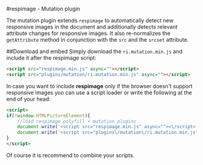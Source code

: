 #respimage - Mutation plugin

The mutation plugin extends ``respimage`` to automatically detect new responsive images in the document and additionally detects relevant attribute changes for responsive images. It also re-normalizes the ``getAttribute`` method in conjunction with the ``src`` and the ``srcset`` attribute.

##Download and embed
Simply download the ``ri.mutation.min.js`` and include it after the respimage script:

```html
<script src="respimage.min.js" async=""></script>
<script src="plugins/mutation/ri.mutation.min.js" async=""></script>
```

In case you want to include **respimage** only if the browser doesn't support responsive images yoo can use a script loader or write the following at the end of your head:

```html
<script>
if(!window.HTMLPictureElement){
	//load respimage polyfill + mutation plugins
	document.write('<script src="respimage.min.js" async=""><\/script>');
	document.write('<script src="plugins\/mutation\/ri.mutation.min.js" async=""><\/script>');
}
</script>
```

Of course it is recommend to combine your scripts.

